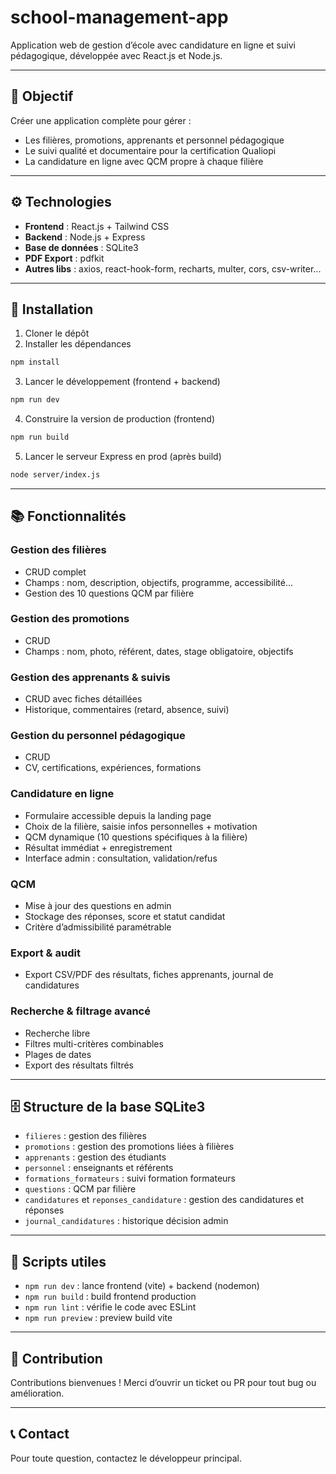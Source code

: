 # school-management-app

Application web de gestion d’école avec candidature en ligne et suivi pédagogique, développée avec React.js et Node.js.

---

## 🎯 Objectif

Créer une application complète pour gérer :

- Les filières, promotions, apprenants et personnel pédagogique
- Le suivi qualité et documentaire pour la certification Qualiopi
- La candidature en ligne avec QCM propre à chaque filière

---

## ⚙️ Technologies

- **Frontend** : React.js + Tailwind CSS
- **Backend** : Node.js + Express
- **Base de données** : SQLite3
- **PDF Export** : pdfkit
- **Autres libs** : axios, react-hook-form, recharts, multer, cors, csv-writer...

---

## 🚀 Installation

1. Cloner le dépôt
2. Installer les dépendances
```bash
npm install
```
3. Lancer le développement (frontend + backend)
```bash
npm run dev
```
4. Construire la version de production (frontend)
```bash
npm run build
```
5. Lancer le serveur Express en prod (après build)
```bash
node server/index.js
```

---

## 📚 Fonctionnalités

### Gestion des filières
- CRUD complet
- Champs : nom, description, objectifs, programme, accessibilité...
- Gestion des 10 questions QCM par filière

### Gestion des promotions
- CRUD
- Champs : nom, photo, référent, dates, stage obligatoire, objectifs

### Gestion des apprenants & suivis
- CRUD avec fiches détaillées
- Historique, commentaires (retard, absence, suivi)

### Gestion du personnel pédagogique
- CRUD
- CV, certifications, expériences, formations

### Candidature en ligne
- Formulaire accessible depuis la landing page
- Choix de la filière, saisie infos personnelles + motivation
- QCM dynamique (10 questions spécifiques à la filière)
- Résultat immédiat + enregistrement
- Interface admin : consultation, validation/refus

### QCM
- Mise à jour des questions en admin
- Stockage des réponses, score et statut candidat
- Critère d’admissibilité paramétrable

### Export & audit
- Export CSV/PDF des résultats, fiches apprenants, journal de candidatures

### Recherche & filtrage avancé
- Recherche libre
- Filtres multi-critères combinables
- Plages de dates
- Export des résultats filtrés

---

## 🗄️ Structure de la base SQLite3

- `filieres` : gestion des filières
- `promotions` : gestion des promotions liées à filières
- `apprenants` : gestion des étudiants
- `personnel` : enseignants et référents
- `formations_formateurs` : suivi formation formateurs
- `questions` : QCM par filière
- `candidatures` et `reponses_candidature` : gestion des candidatures et réponses
- `journal_candidatures` : historique décision admin

---

## 📄 Scripts utiles

- `npm run dev` : lance frontend (vite) + backend (nodemon)
- `npm run build` : build frontend production
- `npm run lint` : vérifie le code avec ESLint
- `npm run preview` : preview build vite

---

## 🤝 Contribution

Contributions bienvenues ! Merci d’ouvrir un ticket ou PR pour tout bug ou amélioration.

---

## 📞 Contact

Pour toute question, contactez le développeur principal.
